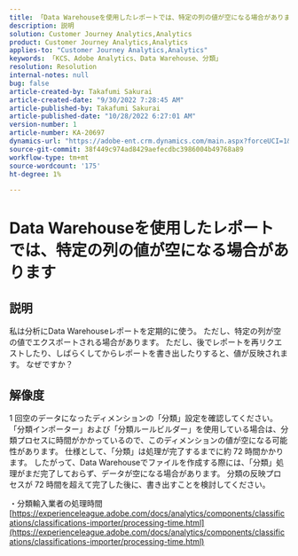 ```yaml
---
title: 「Data Warehouseを使用したレポートでは、特定の列の値が空になる場合があります」
description: 説明
solution: Customer Journey Analytics,Analytics
product: Customer Journey Analytics,Analytics
applies-to: "Customer Journey Analytics,Analytics"
keywords: 「KCS、Adobe Analytics、Data Warehouse、分類」
resolution: Resolution
internal-notes: null
bug: false
article-created-by: Takafumi Sakurai
article-created-date: "9/30/2022 7:28:45 AM"
article-published-by: Takafumi Sakurai
article-published-date: "10/28/2022 6:27:01 AM"
version-number: 1
article-number: KA-20697
dynamics-url: "https://adobe-ent.crm.dynamics.com/main.aspx?forceUCI=1&pagetype=entityrecord&etn=knowledgearticle&id=fe7f0b83-9140-ed11-9db1-0022480868ff"
source-git-commit: 38f449c974ad8429aefecdbc3986004b49768a89
workflow-type: tm+mt
source-wordcount: '175'
ht-degree: 1%

---
```


# Data Warehouseを使用したレポートでは、特定の列の値が空になる場合があります

## 説明

私は分析にData Warehouseレポートを定期的に使う。 ただし、特定の列が空の値でエクスポートされる場合があります。 ただし、後でレポートを再リクエストしたり、しばらくしてからレポートを書き出したりすると、値が反映されます。 なぜですか？

## 解像度


1 回空のデータになったディメンションの「分類」設定を確認してください。 「分類インポーター」および「分類ルールビルダー」を使用している場合は、分類プロセスに時間がかかっているので、このディメンションの値が空になる可能性があります。 仕様として、「分類」は処理が完了するまでに約 72 時間かかります。 したがって、Data Warehouseでファイルを作成する際には、「分類」処理がまだ完了しておらず、データが空になる場合があります。 分類の反映プロセスが 72 時間を超えて完了した後に、書き出すことを検討してください。

・分類輸入業者の処理時間
[https://experienceleague.adobe.com/docs/analytics/components/classifications/classifications-importer/processing-time.html](https://experienceleague.adobe.com/docs/analytics/components/classifications/classifications-importer/processing-time.html)

